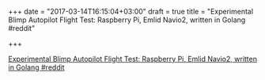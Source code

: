 +++
date = "2017-03-14T16:15:04+03:00"
draft = true
title = "Experimental Blimp Autopilot Flight Test: Raspberry Pi, Emlid Navio2, written in Golang  #reddit"

+++

<p><a href="https://t.co/CUcGuvHlIj">Experimental Blimp Autopilot Flight Test: Raspberry Pi, Emlid Navio2, written in Golang  #reddit</a></p>
